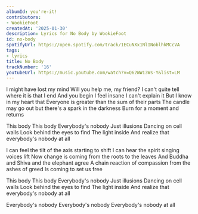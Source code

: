 ```yaml
---
albumId: you're-it!
contributors:
- WookieFoot
createdAt: '2025-01-30'
description: Lyrics for No Body by WookieFoot
id: no-body
spotifyUrl: https://open.spotify.com/track/1ECuNXx1NlINoblhkMCcVA
tags:
- lyrics
title: No Body
trackNumber: '16'
youtubeUrl: https://music.youtube.com/watch?v=Q62WW13Ws-Y&list=LM
---
```


I might have lost my mind
Will you help me, my friend?
I can't quite tell where it is that I end
And you begin
I feel insane
I can't explain it
But I know in my heart that
Everyone is greater than the sum of their parts
The candle may go out but there's a spark in the darkness
Burn for a moment and returns

This body
This body
Everybody's nobody
Just illusions
Dancing on cell walls
Look behind the eyes to find
The light inside
And realize that everybody's nobody at all

I can feel the tilt of the axis starting to shift
I can hear the spirit singing voices lift
Now change is coming from the roots to the leaves
And Buddha and Shiva and the elephant agree
A chain reaction of compassion from the ashes of greed
Is coming to set us free

This body
This body
Everybody's nobody
Just illusions
Dancing on cell walls
Look behind the eyes to find
The light inside
And realize that everybody's nobody at all

Everybody's nobody
Everybody's nobody
Everybody's nobody at all